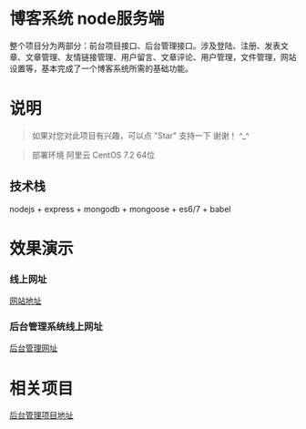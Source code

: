 # 
# 博客系统 node服务端


整个项目分为两部分：前台项目接口、后台管理接口。涉及登陆、注册、发表文章、文章管理、友情链接管理、用户留言、文章评论、用户管理，文件管理，网站设置等，基本完成了一个博客系统所需的基础功能。


# 说明

>  如果对您对此项目有兴趣，可以点 "Star" 支持一下 谢谢！ ^_^

>  部署环境 阿里云 CentOS 7.2 64位 


## 技术栈

nodejs + express + mongodb + mongoose + es6/7 + babel



# 效果演示

### 线上网址
[网站地址](http://blog.comehere.online)

### 后台管理系统线上网址
[后台管理网址](http://blog.comehere.online/admin)


# 相关项目
[后台管理项目地址](https://github.com/sixdre/blog-manage)